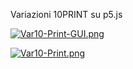 Variazioni 10PRINT su p5.js

[![Var10-Print-GUI.png](https://i.postimg.cc/KcqqG5Dq/Var10-Print-GUI.png)](https://postimg.cc/DmGd5LDL)

[![Var10-Print.png](https://i.postimg.cc/13NFbwFk/Var10-Print.png)](https://postimg.cc/87Ns6Ft4)
